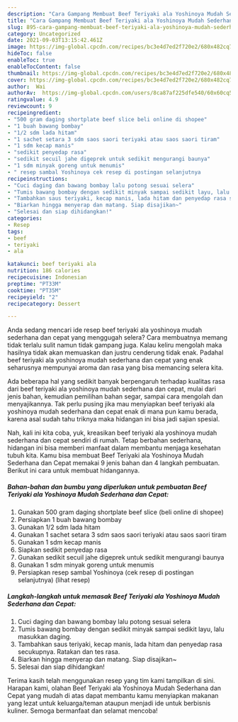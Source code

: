 ```yaml
---
description: "Cara Gampang Membuat Beef Teriyaki ala Yoshinoya Mudah Sederhana dan Cepat Anti Gagal"
title: "Cara Gampang Membuat Beef Teriyaki ala Yoshinoya Mudah Sederhana dan Cepat Anti Gagal"
slug: 895-cara-gampang-membuat-beef-teriyaki-ala-yoshinoya-mudah-sederhana-dan-cepat-anti-gagal
category: Uncategorized
date: 2021-09-03T13:15:42.461Z
image: https://img-global.cpcdn.com/recipes/bc3e4d7ed2f720e2/680x482cq70/beef-teriyaki-ala-yoshinoya-mudah-sederhana-dan-cepat-foto-resep-utama.jpg
hideToc: false
enableToc: true
enableTocContent: false
thumbnail: https://img-global.cpcdn.com/recipes/bc3e4d7ed2f720e2/680x482cq70/beef-teriyaki-ala-yoshinoya-mudah-sederhana-dan-cepat-foto-resep-utama.jpg
cover: https://img-global.cpcdn.com/recipes/bc3e4d7ed2f720e2/680x482cq70/beef-teriyaki-ala-yoshinoya-mudah-sederhana-dan-cepat-foto-resep-utama.jpg
author:  Wai
authorAv:  https://img-global.cpcdn.com/users/8ca87af225dfe540/60x60cq50/avatar.jpg
ratingvalue: 4.9
reviewcount: 9
recipeingredient:
- "500 gram daging shortplate beef slice beli online di shopee"
- "1 buah bawang bombay"
- "1/2 sdm lada hitam"
- "1 sachet setara 3 sdm saos saori teriyaki atau saos saori tiram"
- "1 sdm kecap manis"
- "sedikit penyedap rasa"
- "sedikit secuil jahe digeprek untuk sedikit mengurangi baunya"
- "1 sdm minyak goreng untuk menumis"
- " resep sambal Yoshinoya cek resep di postingan selanjutnya           lihat resep"
recipeinstructions:
- "Cuci daging dan bawang bombay lalu potong sesuai selera"
- "Tumis bawang bombay dengan sedikit minyak sampai sedikit layu, lalu masukkan daging."
- "Tambahkan saus teriyaki, kecap manis, lada hitam dan penyedap rasa secukupnya. Ratakan dan tes rasa."
- "Biarkan hingga menyerap dan matang. Siap disajikan~"
- "Selesai dan siap dihidangkan!"
categories:
- Resep
tags:
- beef
- teriyaki
- ala

katakunci: beef teriyaki ala 
nutrition: 186 calories
recipecuisine: Indonesian
preptime: "PT33M"
cooktime: "PT35M"
recipeyield: "2"
recipecategory: Dessert

---
```



Anda sedang mencari ide resep beef teriyaki ala yoshinoya mudah sederhana dan cepat yang menggugah selera? Cara membuatnya memang tidak terlalu sulit namun tidak gampang juga. Kalau keliru mengolah maka hasilnya tidak akan memuaskan dan justru cenderung tidak enak. Padahal beef teriyaki ala yoshinoya mudah sederhana dan cepat yang enak seharusnya mempunyai aroma dan rasa yang bisa memancing selera kita.


Ada beberapa hal yang sedikit banyak berpengaruh terhadap kualitas rasa dari beef teriyaki ala yoshinoya mudah sederhana dan cepat, mulai dari jenis bahan, kemudian pemilihan bahan segar, sampai cara mengolah dan menyajikannya. Tak perlu pusing jika mau menyiapkan beef teriyaki ala yoshinoya mudah sederhana dan cepat enak di mana pun kamu berada, karena asal sudah tahu triknya maka hidangan ini bisa jadi sajian spesial.




Nah, kali ini kita coba, yuk, kreasikan beef teriyaki ala yoshinoya mudah sederhana dan cepat sendiri di rumah. Tetap berbahan sederhana, hidangan ini bisa memberi manfaat dalam membantu menjaga kesehatan tubuh kita. Kamu bisa membuat Beef Teriyaki ala Yoshinoya Mudah Sederhana dan Cepat memakai 9 jenis bahan dan 4 langkah pembuatan. Berikut ini cara untuk membuat hidangannya.

<!--inarticleads1-->

##### Bahan-bahan dan bumbu yang diperlukan untuk pembuatan Beef Teriyaki ala Yoshinoya Mudah Sederhana dan Cepat:

1. Gunakan 500 gram daging shortplate beef slice (beli online di shopee)
1. Persiapkan 1 buah bawang bombay
1. Gunakan 1/2 sdm lada hitam
1. Gunakan 1 sachet setara 3 sdm saos saori teriyaki atau saos saori tiram
1. Gunakan 1 sdm kecap manis
1. Siapkan sedikit penyedap rasa
1. Gunakan sedikit secuil jahe digeprek untuk sedikit mengurangi baunya
1. Gunakan 1 sdm minyak goreng untuk menumis
1. Persiapkan  resep sambal Yoshinoya (cek resep di postingan selanjutnya)           (lihat resep)




<!--inarticleads2-->

##### Langkah-langkah untuk memasak Beef Teriyaki ala Yoshinoya Mudah Sederhana dan Cepat:

1. Cuci daging dan bawang bombay lalu potong sesuai selera
1. Tumis bawang bombay dengan sedikit minyak sampai sedikit layu, lalu masukkan daging.
1. Tambahkan saus teriyaki, kecap manis, lada hitam dan penyedap rasa secukupnya. Ratakan dan tes rasa.
1. Biarkan hingga menyerap dan matang. Siap disajikan~
1. Selesai dan siap dihidangkan!



Terima kasih telah menggunakan resep yang tim kami tampilkan di sini. Harapan kami, olahan Beef Teriyaki ala Yoshinoya Mudah Sederhana dan Cepat yang mudah di atas dapat membantu kamu menyiapkan makanan yang lezat untuk keluarga/teman ataupun menjadi ide untuk berbisnis kuliner. Semoga bermanfaat dan selamat mencoba!
